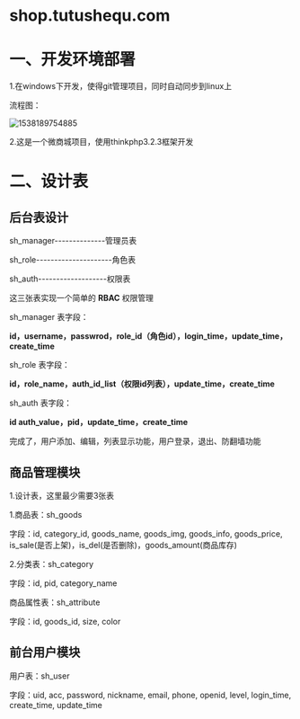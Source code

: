 # shop.tutushequ.com
# 一、开发环境部署

1.在windows下开发，使得git管理项目，同时自动同步到linux上

流程图：

![1538189754885](E:\shop.tutushequ.com\md_img\1.png)

2.这是一个微商城项目，使用thinkphp3.2.3框架开发

# 二、设计表

## 后台表设计

sh_manager--------------管理员表

sh_role---------------------角色表

sh_auth-------------------权限表

这三张表实现一个简单的 **RBAC** 权限管理

sh_manager 表字段：

**id，username，passwrod，role_id（角色id），login_time，update_time，create_time**

sh_role 表字段：

**id，role_name，auth_id_list（权限id列表），update_time，create_time**

sh_auth 表字段：

**id auth_value，pid，update_time，create_time**

完成了，用户添加、编辑，列表显示功能，用户登录，退出、防翻墙功能

## 商品管理模块

1.设计表，这里最少需要3张表

1.商品表：sh_goods

字段：id, category_id, goods_name, goods_img, goods_info, goods_price, is_sale(是否上架)，is_del(是否删除)，goods_amount(商品库存)

2.分类表：sh_category

字段：id, pid, category_name

商品属性表：sh_attribute

字段：id, goods_id, size, color

## 前台用户模块

用户表：sh_user

字段：uid, acc, password, nickname, email, phone, openid, level, login_time, create_time, update_time